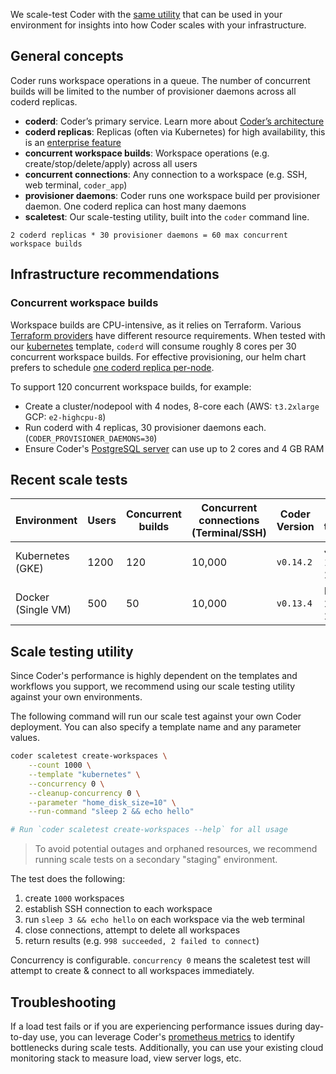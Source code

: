 We scale-test Coder with the [same utility](#scaletest-utility) that can be used in your environment for insights into how Coder scales with your infrastructure.

## General concepts

Coder runs workspace operations in a queue. The number of concurrent builds will be limited to the number of provisioner daemons across all coderd replicas.

- **coderd**: Coder’s primary service. Learn more about [Coder’s architecture](../about/architecture.md)
- **coderd replicas**: Replicas (often via Kubernetes) for high availability, this is an [enterprise feature](../enterprise.md)
- **concurrent workspace builds**: Workspace operations (e.g. create/stop/delete/apply) across all users
- **concurrent connections**: Any connection to a workspace (e.g. SSH, web terminal, `coder_app`)
- **provisioner daemons**: Coder runs one workspace build per provisioner daemon. One coderd replica can host many daemons
- **scaletest**: Our scale-testing utility, built into the `coder` command line.

```text
2 coderd replicas * 30 provisioner daemons = 60 max concurrent workspace builds
```

## Infrastructure recommendations

### Concurrent workspace builds

Workspace builds are CPU-intensive, as it relies on Terraform. Various [Terraform providers](https://registry.terraform.io/browse/providers) have different resource requirements. When tested with our [kubernetes](https://github.com/coder/coder/tree/main/examples/templates/kubernetes) template, `coderd` will consume roughly 8 cores per 30 concurrent workspace builds. For effective provisioning, our helm chart prefers to schedule [one coderd replica per-node](https://github.com/coder/coder/blob/main/helm/values.yaml#L110-L121).

To support 120 concurrent workspace builds, for example:

- Create a cluster/nodepool with 4 nodes, 8-core each (AWS: `t3.2xlarge` GCP: `e2-highcpu-8`)
- Run coderd with 4 replicas, 30 provisioner daemons each. (`CODER_PROVISIONER_DAEMONS=30`)
- Ensure Coder's [PostgreSQL server](./configure.md#postgresql-database) can use up to 2 cores and 4 GB RAM

## Recent scale tests

| Environment        | Users | Concurrent builds | Concurrent connections (Terminal/SSH) | Coder Version | Last tested  |
| ------------------ | ----- | ----------------- | ------------------------------------- | ------------- | ------------ |
| Kubernetes (GKE)   | 1200  | 120               | 10,000                                | `v0.14.2`     | Jan 10, 2022 |
| Docker (Single VM) | 500   | 50                | 10,000                                | `v0.13.4`     | Dec 20, 2022 |

## Scale testing utility

Since Coder's performance is highly dependent on the templates and workflows you support, we recommend using our scale testing utility against your own environments.

The following command will run our scale test against your own Coder deployment. You can also specify a template name and any parameter values.

```sh
coder scaletest create-workspaces \
    --count 1000 \
    --template "kubernetes" \
    --concurrency 0 \
    --cleanup-concurrency 0 \
    --parameter "home_disk_size=10" \
    --run-command "sleep 2 && echo hello"

# Run `coder scaletest create-workspaces --help` for all usage
```

> To avoid potential outages and orphaned resources, we recommend running scale tests on a secondary "staging" environment.

The test does the following:

1. create `1000` workspaces
1. establish SSH connection to each workspace
1. run `sleep 3 && echo hello` on each workspace via the web terminal
1. close connections, attempt to delete all workspaces
1. return results (e.g. `998 succeeded, 2 failed to connect`)

Concurrency is configurable. `concurrency 0` means the scaletest test will attempt to create & connect to all workspaces immediately.

## Troubleshooting

If a load test fails or if you are experiencing performance issues during day-to-day use, you can leverage Coder's [prometheus metrics](./prometheus.md) to identify bottlenecks during scale tests. Additionally, you can use your existing cloud monitoring stack to measure load, view server logs, etc.
